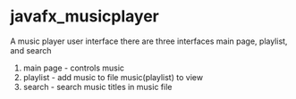 # javafx_musicplayer
A music player user interface 
there are three interfaces main page, playlist, and search <br>
1. main page - controls music
2. playlist - add music to file music(playlist) to view
3. search - search music titles in music file
